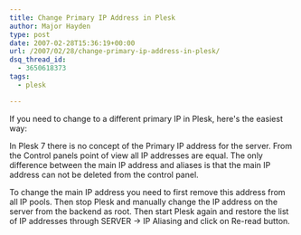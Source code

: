 ```yaml
---
title: Change Primary IP Address in Plesk
author: Major Hayden
type: post
date: 2007-02-28T15:36:19+00:00
url: /2007/02/28/change-primary-ip-address-in-plesk/
dsq_thread_id:
  - 3650618373
tags:
  - plesk

---
```

If you need to change to a different primary IP in Plesk, here's the easiest way:

In Plesk 7 there is no concept of the Primary IP address for the server. From the Control panels point of view all IP addresses are equal. The only difference between the main IP address and aliases is that the main IP address can not be deleted from the control panel.

To change the main IP address you need to first remove this address from all IP pools. Then stop Plesk and manually change the IP address on the server from the backend as root. Then start Plesk again and restore the list of IP addresses through SERVER -> IP Aliasing and click on Re-read button.
